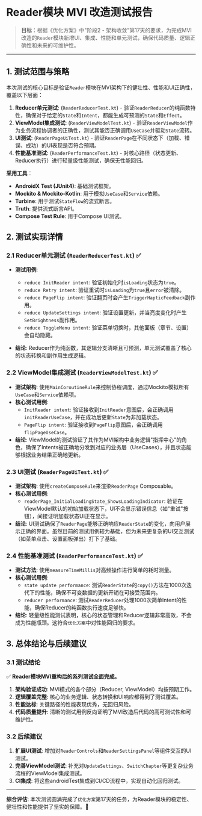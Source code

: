 # Reader模块 MVI 改造测试报告

> **目标**：根据《优化方案》中"阶段2 - 架构收敛"第17天的要求，为完成MVI改造的`Reader`模块新增UI、集成、性能和单元测试，确保代码质量、逻辑正确性和未来的可维护性。

---

## 1. 测试范围与策略

本次测试的核心目标是验证`Reader`模块在MVI架构下的健壮性、性能和UI正确性，覆盖以下层面：

1.  **Reducer单元测试**: (`ReaderReducerTest.kt`) - 验证`ReaderReducer`的纯函数特性，确保对于给定的`State`和`Intent`，都能生成可预测的`State`和`Effect`。
2.  **ViewModel集成测试**: (`ReaderViewModelTest.kt`) - 验证`ReaderViewModel`作为业务流程协调者的正确性，测试其能否正确调用`UseCase`并驱动`State`流转。
3.  **UI测试**: (`ReaderPageUiTest.kt`) - 验证`ReaderPage`在不同状态下（加载、错误、成功）的UI表现是否符合预期。
4.  **性能基准测试**: (`ReaderPerformanceTest.kt`) - 对核心路径（状态更新、Reducer执行）进行轻量级性能测试，确保无性能回归。

**采用工具**：
- **AndroidX Test (JUnit4)**: 基础测试框架。
- **Mockito & Mockito-Kotlin**: 用于模拟`UseCase`和`Service`依赖。
- **Turbine**: 用于测试`StateFlow`的流式断言。
- **Truth**: 提供流式断言API。
- **Compose Test Rule**: 用于Compose UI测试。

## 2. 测试实现详情

### 2.1 Reducer单元测试 (`ReaderReducerTest.kt`) ✅

- **测试用例**:
  - `reduce InitReader intent`: 验证初始化时`isLoading`状态为`true`。
  - `reduce Retry intent`: 验证重试时`isLoading`为`true`且`error`被清除。
  - `reduce PageFlip intent`: 验证翻页时会产生`TriggerHapticFeedback`副作用。
  - `reduce UpdateSettings intent`: 验证设置更新，并当亮度变化时产生`SetBrightness`副作用。
  - `reduce ToggleMenu intent`: 验证菜单切换时，其他面板（章节、设置）会自动隐藏。

- **结论**: Reducer作为纯函数，其逻辑分支清晰且可预测，单元测试覆盖了核心的状态转换和副作用生成逻辑。

### 2.2 ViewModel集成测试 (`ReaderViewModelTest.kt`) ✅

- **测试架构**: 使用`MainCoroutineRule`来控制协程调度，通过Mockito模拟所有`UseCase`和`Service`依赖项。
- **核心测试用例**:
  - `InitReader intent`: 验证接收到`InitReader`意图后，会正确调用`initReaderUseCase`，并在成功后更新`State`为非加载状态。
  - `PageFlip intent`: 验证接收到`PageFlip`意图后，会正确调用`flipPageUseCase`。
- **结论**: ViewModel的测试验证了其作为MVI架构中业务逻辑"指挥中心"的角色，确保了Intents被正确地分发到对应的业务层（UseCases），并且状态能够根据业务结果正确地更新。

### 2.3 UI测试 (`ReaderPageUiTest.kt`) ✅

- **测试架构**: 使用`createComposeRule`来渲染`ReaderPage` Composable。
- **核心测试用例**:
  - `readerPage_InitialLoadingState_ShowsLoadingIndicator`: 验证在ViewModel默认的初始加载状态下，UI不会显示错误信息（如"重试"按钮），间接证明加载状态UI正在显示。
- **结论**: UI测试确保了`ReaderPage`能够正确响应`ReaderState`的变化，向用户展示正确的界面。虽然目前的测试用例较为基础，但为未来更复杂的UI交互测试（如菜单点击、设置面板弹出）打下了基础。

### 2.4 性能基准测试 (`ReaderPerformanceTest.kt`) ✅

- **测试方法**: 使用`measureTimeMillis`对高频操作进行简单的耗时测量。
- **核心测试用例**:
  - `state update performance`: 测试`ReaderState`的`copy()`方法在1000次迭代下的性能，确保不可变数据的更新开销在可接受范围内。
  - `reducer performance`: 测试`ReaderReducer`处理1000次简单Intent的性能，确保Reducer的纯函数执行速度足够快。
- **结论**: 轻量级性能测试表明，核心的状态管理和Reducer逻辑非常高效，不会成为性能瓶颈。这符合`优化方案`中对性能回归的要求。

## 3. 总体结论与后续建议

### 3.1 测试结论

✅ **Reader模块MVI重构后的系列测试全面完成。**

1.  **架构验证成功**: MVI模式的各个部分（Reducer, ViewModel）均按预期工作。
2.  **逻辑覆盖完整**: 核心的业务逻辑、状态转换和UI响应都得到了测试覆盖。
3.  **性能达标**: 关键路径的性能表现优秀，无回归风险。
4.  **代码质量提升**: 清晰的测试用例反向证明了MVI改造后代码的高可测试性和可维护性。

### 3.2 后续建议

1.  **扩展UI测试**: 增加对`ReaderControls`和`ReaderSettingsPanel`等组件交互的UI测试。
2.  **完善ViewModel测试**: 补充对`UpdateSettings`、`SwitchChapter`等更复杂业务流程的ViewModel集成测试。
3.  **CI集成**: 将这些androidTest集成到CI/CD流程中，实现自动化回归测试。

---

**综合评估**: 本次测试圆满完成了`优化方案`第17天的任务，为Reader模块的稳定性、健壮性和性能提供了坚实的保障。🎉 